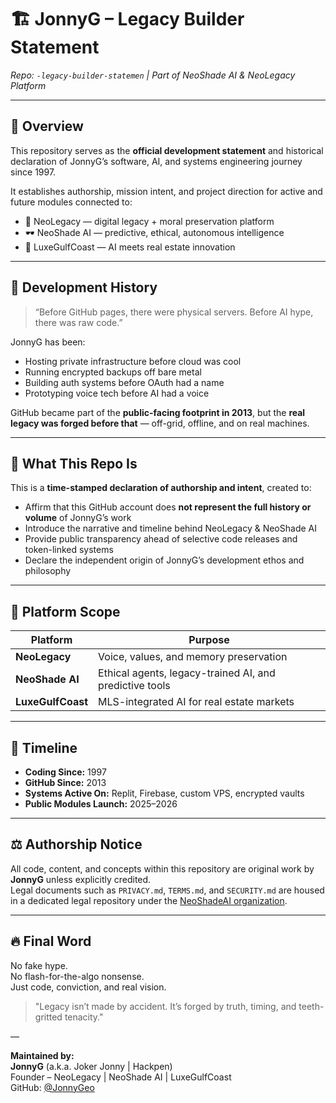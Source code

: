 # 🏗️ JonnyG – Legacy Builder Statement  
_Repo: `-legacy-builder-statemen` | Part of NeoShade AI & NeoLegacy Platform_

---

## 📜 Overview

This repository serves as the **official development statement** and historical declaration of JonnyG’s software, AI, and systems engineering journey since 1997.

It establishes authorship, mission intent, and project direction for active and future modules connected to:
- 🧬 NeoLegacy — digital legacy + moral preservation platform
- 🕶 NeoShade AI — predictive, ethical, autonomous intelligence
- 🏡 LuxeGulfCoast — AI meets real estate innovation

---

## 🧠 Development History

> “Before GitHub pages, there were physical servers. Before AI hype, there was raw code.”

JonnyG has been:
- Hosting private infrastructure before cloud was cool
- Running encrypted backups off bare metal
- Building auth systems before OAuth had a name
- Prototyping voice tech before AI had a voice

GitHub became part of the **public-facing footprint in 2013**, but the **real legacy was forged before that** — off-grid, offline, and on real machines.

---

## 🔧 What This Repo Is

This is a **time-stamped declaration of authorship and intent**, created to:

- Affirm that this GitHub account does **not represent the full history or volume** of JonnyG’s work
- Introduce the narrative and timeline behind NeoLegacy & NeoShade AI
- Provide public transparency ahead of selective code releases and token-linked systems
- Declare the independent origin of JonnyG’s development ethos and philosophy

---

## 💼 Platform Scope

| Platform | Purpose |
|----------|---------|
| **NeoLegacy** | Voice, values, and memory preservation |
| **NeoShade AI** | Ethical agents, legacy-trained AI, and predictive tools |
| **LuxeGulfCoast** | MLS-integrated AI for real estate markets |

---

## 📅 Timeline

- **Coding Since:** 1997  
- **GitHub Since:** 2013  
- **Systems Active On:** Replit, Firebase, custom VPS, encrypted vaults  
- **Public Modules Launch:** 2025–2026

---

## ⚖️ Authorship Notice

All code, content, and concepts within this repository are original work by **JonnyG** unless explicitly credited.  
Legal documents such as `PRIVACY.md`, `TERMS.md`, and `SECURITY.md` are housed in a dedicated legal repository under the [NeoShadeAI organization](https://github.com/NeoShadeAi).

---

## 🔥 Final Word

No fake hype.  
No flash-for-the-algo nonsense.  
Just code, conviction, and real vision.

> "Legacy isn’t made by accident. It’s forged by truth, timing, and teeth-gritted tenacity."

—

**Maintained by:**  
**JonnyG** (a.k.a. Joker Jonny | Hackpen)  
Founder – NeoLegacy | NeoShade AI | LuxeGulfCoast  
GitHub: [@JonnyGeo](https://github.com/JonnyGeo)


